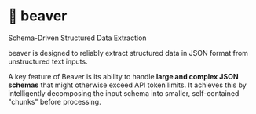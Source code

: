 # 🦫 beaver

Schema-Driven Structured Data Extraction

beaver is designed to reliably extract structured data in JSON format from unstructured text inputs. 

A key feature of Beaver is its ability to handle **large and complex JSON schemas** that might otherwise exceed API token limits. It achieves this by intelligently decomposing the input schema into smaller, self-contained "chunks" before processing.
